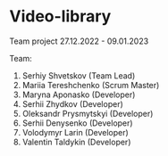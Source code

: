 # Video-library

Team project 27.12.2022 - 09.01.2023

Team:

1. Serhiy Shvetskov (Team Lead)
2. Mariia Tereshchenko (Scrum Master)
3. Maryna Aponasko (Developer)
4. Serhii Zhydkov (Developer)
5. Oleksandr Prysmytskyi (Developer)
6. Serhii Denysenko (Developer)
7. Volodymyr Larin (Developer)
8. Valentin Taldykin (Developer)
